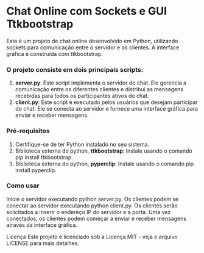 # Chat Online com Sockets e GUI Ttkbootstrap
Este é um projeto de chat online desenvolvido em Python, utilizando sockets para comunicação entre o servidor e os clientes. A interface gráfica é construída com ttkbootstrap.

### O projeto consiste em dois principais scripts:
1. **server.py**: Este script implementa o servidor do chat. Ele gerencia a comunicação entre os diferentes clientes e distribui as mensagens recebidas para todos os participantes ativos do chat.
2. **client.py**: Este script é executado pelos usuários que desejam participar do chat. Ele se conecta ao servidor e fornece uma interface gráfica para enviar e receber mensagens.

### Pré-requisitos
1. Certifique-se de ter Python instalado no seu sistema.
2. Biblioteca externa do python, **ttkbootstrap**: Instale usando o comando pip install ttkbootstrap.
3. Biblioteca externa do python, **pyperclip**: Instale usando o comando pip install pyperclip.

### Como usar
Inicie o servidor executando python server.py.
Os clientes podem se conectar ao servidor executando python client.py.
Os clientes serão solicitados a inserir o endereço IP do servidor e a porta.
Uma vez conectados, os clientes podem começar a enviar e receber mensagens através da interface gráfica.

Licença
Este projeto é licenciado sob a Licença MIT - veja o arquivo LICENSE para mais detalhes.